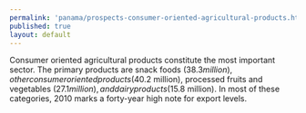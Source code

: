 ```yaml
---
permalink: 'panama/prospects-consumer-oriented-agricultural-products.html'
published: true
layout: default
---
```

Consumer oriented agricultural products constitute the most important sector. The primary products are snack foods ($38.3 million), other consumer oriented products ($40.2 million), processed fruits and vegetables ($27.1 million), and dairy products ($15.8 million). In most of these categories, 2010 marks a forty-year high note for export levels.
